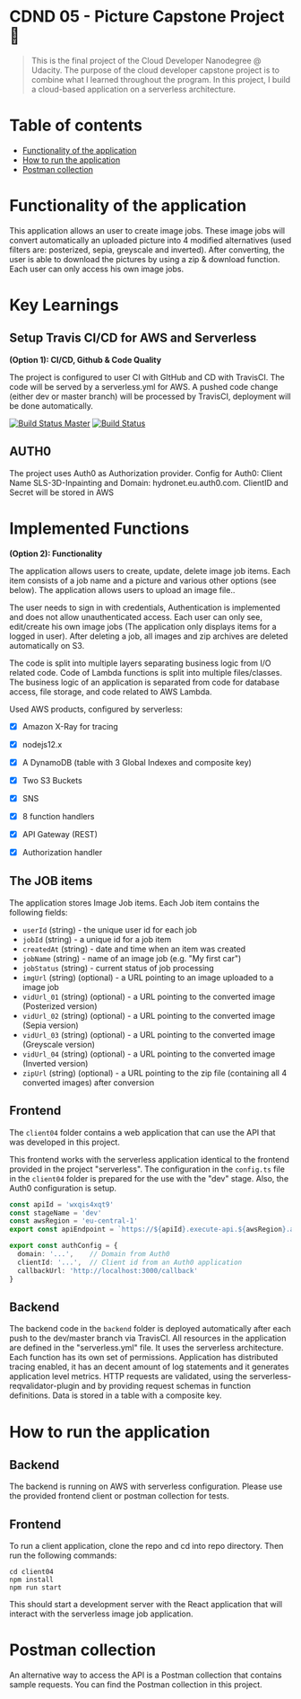 # CDND 05 - Picture Capstone Project :rocket: 
> This is the final project of the Cloud Developer Nanodegree @ Udacity. The purpose of the cloud developer capstone project is to combine what I learned throughout the program. In this project, I build a cloud-based application on a serverless architecture. 

# Table of contents
* [Functionality of the application](#functionality-of-the-application)
* [How to run the application](#how-to-run-the-application)
* [Postman collection](#postman-collection)


# Functionality of the application

This application allows an user to create image jobs. These image jobs will convert automatically an uploaded picture into 4 modified alternatives (used filters are: posterized, sepia, greyscale and inverted). After converting, the user is able to download the pictures by using a zip & download function. Each user can only access his own image jobs. 

# Key Learnings

## Setup Travis CI/CD for AWS and Serverless
**(Option 1): CI/CD, Github & Code Quality**

The project is configured to user CI with GItHub and CD with TravisCI. The code will be served by a serverless.yml for AWS. A pushed code change (either dev or master branch) will be processed by TravisCI, deployment will be done automatically.

[![Build Status Master](https://travis-ci.org/chk-code/cdnd-05-3dinpainting.svg?branch=master)](https://travis-ci.org/chk-code/cdnd-05-3dinpainting)
[![Build Status](https://travis-ci.org/chk-code/cdnd-05-3dinpainting.svg?branch=dev)](https://travis-ci.org/chk-code/cdnd-05-3dinpainting)

## AUTH0

The project uses Auth0 as Authorization provider.
Config for Auth0: Client Name SLS-3D-Inpainting and Domain: hydronet.eu.auth0.com. ClientID and Secret will be stored in AWS

# Implemented Functions
**(Option 2): Functionality**

The application allows users to create, update, delete image job items. Each item consists of a job name and a picture and various other options (see below). The application allows users to upload an image file.. 

The user needs to sign in with credentials, Authentication is implemented and does not allow unauthenticated access. Each user can only see, edit/create his own image jobs (The application only displays items for a logged in user). After deleting a job, all images and zip archives are deleted automatically on S3.

The code is split into multiple layers separating business logic from I/O related code. 
Code of Lambda functions is split into multiple files/classes. The business logic of an application is separated from code for database access, file storage, and code related to AWS Lambda.

Used AWS products, configured by serverless:
- [x] Amazon X-Ray for tracing
- [x] nodejs12.x
- [x] A DynamoDB (table with 3 Global Indexes and composite key)
- [x] Two S3 Buckets
- [x] SNS 
- [x] 8 function handlers
- [x] API Gateway (REST)
- [x] Authorization handler


## The JOB items

The application stores Image Job items. Each Job item contains the following fields:

* `userId` (string) - the unique user id for each job
* `jobId` (string) - a unique id for a job item
* `createdAt` (string) - date and time when an item was created
* `jobName` (string) - name of an image job (e.g. "My first car")
* `jobStatus` (string) - current status of job processing
* `imgUrl` (string) (optional) - a URL pointing to an image uploaded to a image job
* `vidUrl_01` (string) (optional) - a URL pointing to the converted image (Posterized version)
* `vidUrl_02` (string) (optional) - a URL pointing to the converted image (Sepia version)
* `vidUrl_03` (string) (optional) - a URL pointing to the converted image (Greyscale version)
* `vidUrl_04` (string) (optional) - a URL pointing to the converted image (Inverted version)
* `zipUrl` (string) (optional) - a URL pointing to the zip file (containing all 4 converted images) after conversion

## Frontend

The `client04` folder contains a web application that can use the API that was developed in this project.

This frontend works with the serverless application identical to the frontend provided in the project "serverless". The configuration in the `config.ts` file in the `client04` folder is prepared for the use with the "dev" stage. Also, the Auth0 configuration is setup.

```ts
const apiId = 'wxqis4xqt9'
const stageName = 'dev'
const awsRegion = 'eu-central-1'
export const apiEndpoint = `https://${apiId}.execute-api.${awsRegion}.amazonaws.com/${stageName}`

export const authConfig = {
  domain: '...',    // Domain from Auth0
  clientId: '...',  // Client id from an Auth0 application
  callbackUrl: 'http://localhost:3000/callback'
}
```

## Backend
The backend code in the `backend` folder is deployed automatically after each push to the dev/master branch via TravisCI. All resources in the application are defined in the "serverless.yml" file. It uses the serverless architecture.
Each function has its own set of permissions. Application has distributed tracing enabled, it has an decent amount of log statements and it generates application level metrics. HTTP requests are validated, using the serverless-reqvalidator-plugin and by providing request schemas in function definitions.
Data is stored in a table with a composite key.

# How to run the application

## Backend

The backend is running on AWS with serverless configuration. Please use the provided frontend client or postman collection for tests.

## Frontend

To run a client application, clone the repo and cd into repo directory. Then run the following commands:

```
cd client04
npm install
npm run start
```

This should start a development server with the React application that will interact with the serverless image job application.

# Postman collection

An alternative way to access the API is a Postman collection that contains sample requests. You can find the Postman collection in this project.
